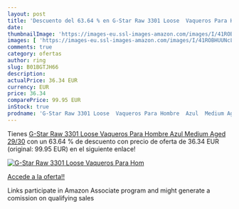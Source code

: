 ```yaml
---
layout: post
title: 'Descuento del 63.64 % en G-Star Raw 3301 Loose  Vaqueros Para Hom'
date: 
thumbnailImage: 'https://images-eu.ssl-images-amazon.com/images/I/41ROBHUUNcL._SL200_.jpg'
images: [ 'https://images-eu.ssl-images-amazon.com/images/I/41ROBHUUNcL._SL200_.jpg' ]
comments: true
category: ofertas
author: ring
slug: B01BGTJH66
description:
actualPrice: 36.34 EUR
currency: EUR
price: 36.34
comparePrice: 99.95 EUR
inStock: true
prodname: 'G-Star Raw 3301 Loose  Vaqueros Para Hombre  Azul  Medium Aged   29/30'
---
```


Tienes [G-Star Raw 3301 Loose  Vaqueros Para Hombre  Azul  Medium Aged   29/30](https://www.amazon.es/dp/B01BGTJH66/?tag=tolees-21) con un 63.64 % de descuento con precio de oferta de 36.34 EUR (original: 99.95 EUR) en el siguiente enlace!

[![G-Star Raw 3301 Loose  Vaqueros Para Hom](https://images-eu.ssl-images-amazon.com/images/I/41ROBHUUNcL._SL200_.jpg)](https://www.amazon.es/dp/B01BGTJH66/?tag=tolees-21)

[Accede a la oferta!!](https://www.amazon.es/dp/B01BGTJH66/?tag=tolees-21)

Links participate in Amazon Associate program and might generate a comission on qualifying sales


